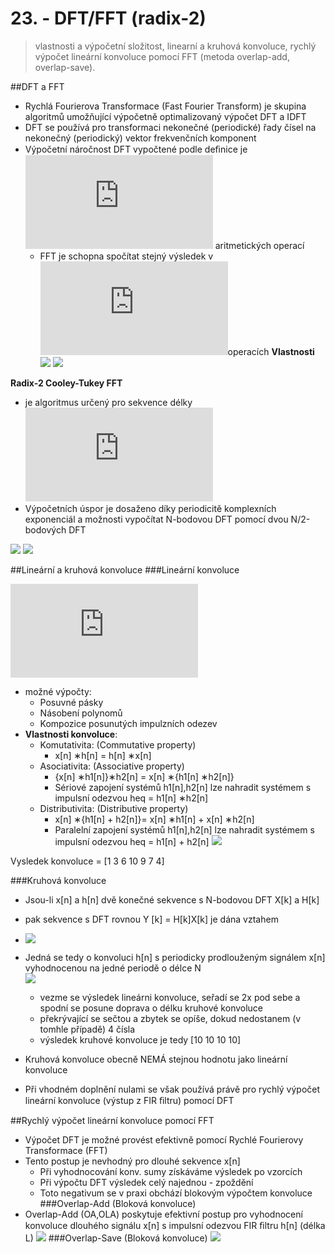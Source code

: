 # 23. - DFT/FFT (radix-2)

> vlastnosti a výpočetní složitost, linearní a kruhová konvoluce, rychlý
výpočet lineární konvoluce pomocí FFT (metoda overlap-add, overlap-save).

##DFT a FFT
- Rychlá Fourierova Transformace (Fast Fourier Transform)
je skupina algoritmů umožňující výpočetně optimalizovaný
výpočet DFT a IDFT
- DFT se používá pro transformaci nekonečné (periodické) řady
čísel na nekonečný (periodický) vektor frekvenčních komponent
- Výpočetní náročnost DFT vypočtené podle deﬁnice je ![O(N^{2})](https://latex.codecogs.com/svg.latex?O%28N%5E%7B2%7D%29) aritmetických operací
	- FFT je schopna spočítat stejný výsledek v ![O(N \cdot log(N))](https://latex.codecogs.com/svg.latex?O%28N%20%5Ccdot%20log%28N%29%29)operacích
**Vlastnosti**
![](https://github.com/tomaskrizek/tul-szz-it-nv/blob/master/23_DFT_FFT/vlastnosti.png)
![](https://github.com/tomaskrizek/tul-szz-it-nv/blob/master/23_DFT_FFT/vlastnosti2.png)

**Radix-2 Cooley-Tukey FFT** 

- je algoritmus určený pro sekvence délky ![N = 2^{k} , k \in Z](https://latex.codecogs.com/svg.latex?N%20%3D%202%5E%7Bk%7D%20%2C%20k%20%5Cin%20Z)
- Výpočetních úspor je dosaženo díky periodicitě komplexních exponenciál a možnosti vypočítat N-bodovou DFT pomocí dvou N/2-bodových DFT

![](https://upload.wikimedia.org/wikipedia/commons/thumb/c/cb/DIT-FFT-butterfly.png/300px-DIT-FFT-butterfly.png)
![](https://github.com/tomaskrizek/tul-szz-it-nv/blob/master/23_DFT_FFT/pseudokod.png)

##Lineární a kruhová konvoluce
###Lineární konvoluce

![y[n] = x[n] * h[n] = \sum_{k=0}^{N-1}x[k]\cdot h[n-k]](https://latex.codecogs.com/svg.latex?y%5Bn%5D%20%3D%20x%5Bn%5D%20*%20h%5Bn%5D%20%3D%20%5Csum_%7Bk%3D0%7D%5E%7BN-1%7Dx%5Bk%5D%5Ccdot%20h%5Bn-k%5D)

- možné výpočty:
	- Posuvné pásky
	- Násobení polynomů
	- Kompozice posunutých impulzních odezev
- **Vlastnosti konvoluce**:
	- Komutativita: (Commutative property)
		-	x[n] ∗h[n] = h[n] ∗x[n]
	- Asociativita: (Associative property)
		- {x[n] ∗h1[n]}∗h2[n] = x[n] ∗{h1[n] ∗h2[n]}
		- Sériové zapojení systémů h1[n],h2[n] lze nahradit systémem s impulsní odezvou heq = h1[n] ∗h2[n]
	- Distributivita: (Distributive property)
		- x[n] ∗{h1[n] + h2[n]}= x[n] ∗h1[n] + x[n] ∗h2[n]
		- Paralelní zapojení systémů h1[n],h2[n] lze nahradit systémem s impulsní odezvou heq = h1[n] + h2[n]
![](https://github.com/tomaskrizek/tul-szz-it-nv/blob/master/23_DFT_FFT/lin_konv.png)

Vysledek konvoluce = [1 3 6 10 9 7 4]


###Kruhová konvoluce
- Jsou-li x[n] a h[n] dvě konečné sekvence s N-bodovou DFT X[k] a H[k]
- pak sekvence s DFT rovnou Y [k] = H[k]X[k] je dána vztahem
- ![](http://s33.postimg.org/dyxv7dgsf/kruh_konv.png)
- Jedná se tedy o konvoluci h[n] s periodicky prodlouženým signálem x[n] vyhodnocenou na jedné periodě o délce N \
![](https://github.com/tomaskrizek/tul-szz-it-nv/blob/master/23_DFT_FFT/kruh_konv_2.png)
	- vezme se výsledek lineárni konvoluce, seřadí se 2x pod sebe a spodní se posune doprava o délku kruhové konvoluce
	- překrývající se sečtou a zbytek se opíše, dokud nedostanem (v tomhle případě) 4 čísla
	- výsledek kruhové konvoluce je tedy [10 10 10 10] 

- Kruhová konvoluce obecně NEMÁ stejnou hodnotu jako lineární  konvoluce
- Při vhodném doplnění nulami se však používá právě pro rychlý výpočet lineární konvoluce (výstup z FIR ﬁltru) pomocí DFT

##Rychlý výpočet lineární konvoluce pomocí FFT
- Výpočet DFT je možné provést efektivně pomocí Rychlé  Fourierovy Transformace (FFT)
- Tento postup je nevhodný pro dlouhé sekvence x[n]
	- Při vyhodnocování konv. sumy získáváme výsledek po vzorcích
	- Při výpočtu DFT výsledek celý najednou - zpoždění
	- Toto negativum se v praxi obchází blokovým výpočtem konvoluce
###Overlap-Add (Bloková konvoluce)
- Overlap-Add (OA,OLA) poskytuje efektivní postup pro vyhodnocení konvoluce dlouhého signálu x[n] s impulsní odezvou FIR ﬁltru h[n] (délka L)
![](http://s33.postimg.org/s1thkqudb/overlap_add.png)
###Overlap-Save (Bloková konvoluce)
![](http://s33.postimg.org/wp0x8mwjj/ovelap_save.png)
